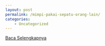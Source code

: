 ```yaml
---
layout: post
permalink: /mimpi-pakai-sepatu-orang-lain/
categories:
    - Uncategorized
---
```


[Baca Selengkapnya](/09)